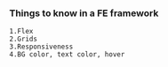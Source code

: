 ### Things to know in a FE framework

    1.Flex
    2.Grids
    3.Responsiveness
    4.BG color, text color, hover

###
